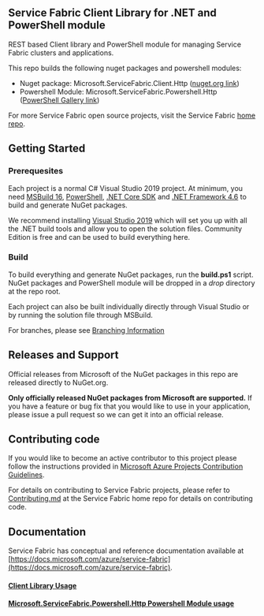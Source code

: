 ## Service Fabric Client Library for .NET and PowerShell module
REST based Client library and PowerShell module for managing Service Fabric clusters and applications.

This repo builds the following nuget packages and powershell modules:
 - Nuget package: Microsoft.ServiceFabric.Client.Http ([nuget.org link](https://www.nuget.org/packages/Microsoft.ServiceFabric.Client.Http/))
 - Powershell Module: Microsoft.ServiceFabric.Powershell.Http ([PowerShell Gallery link](https://www.powershellgallery.com/packages/Microsoft.ServiceFabric.Powershell.Http))

For more Service Fabric open source projects, visit the Service Fabric [home repo](https://github.com/Microsoft/service-fabric).

## Getting Started

### Prerequesites
Each project is a normal C# Visual Studio 2019 project. At minimum, you need [MSBuild 16](https://docs.microsoft.com/visualstudio/msbuild/whats-new-msbuild-16-0), [PowerShell](https://msdn.microsoft.com/powershell/mt173057.aspx), [.NET Core SDK](https://www.microsoft.com/net/download/windows) and [.NET Framework 4.6](https://www.microsoft.com/en-US/download/details.aspx?id=48130) to build and generate NuGet packages.

We recommend installing [Visual Studio 2019](https://www.visualstudio.com/vs/) which will set you up with all the .NET build tools and allow you to open the solution files. Community Edition is free and can be used to build everything here.

### Build
To build everything and generate NuGet packages, run the **build.ps1** script. NuGet packages and PowerShell module will be dropped in a *drop* directory at the repo root.

Each project can also be built individually directly through Visual Studio or by running the solution file through MSBuild.

For branches, please see [Branching Information](CONTRIBUTING.md#BranchingInformation)

## Releases and Support
Official releases from Microsoft of the NuGet packages in this repo are released directly to NuGet.org.

**Only officially released NuGet packages from Microsoft are supported.** If you have a feature or bug fix that you would like to use in your application, please issue a pull request so we can get it into an official release.

## Contributing code
If you would like to become an active contributor to this project please
follow the instructions provided in [Microsoft Azure Projects Contribution Guidelines](http://azure.github.io/guidelines.html).

For details on contributing to Service Fabric projects, please refer to [Contributing.md](https://github.com/Microsoft/service-fabric/blob/master/CONTRIBUTING.md) at the Service Fabric home repo for details on contributing code.

## Documentation
Service Fabric has conceptual and reference documentation available at [https://docs.microsoft.com/azure/service-fabric](https://docs.microsoft.com/azure/service-fabric).

#### [Client Library Usage](docs/ClientLibraryUsage.md)
#### [Microsoft.ServiceFabric.Powershell.Http Powershell Module usage](docs/SFPowershellUsage.md)
